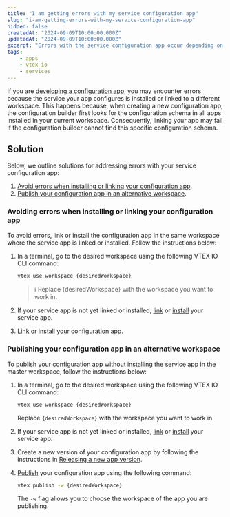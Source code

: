 ```yaml
---
title: "I am getting errors with my service configuration app"
slug: "i-am-getting-errors-with-my-service-configuration-app"
hidden: false
createdAt: "2024-09-09T10:00:00.000Z"
updatedAt: "2024-09-09T10:00:00.000Z"
excerpt: "Errors with the service configuration app occur depending on your workspace configuration"
tags:
    - apps
    - vtex-io
    - services
---
```

If you are [developing a configuration app](https://developers.vtex.com/docs/guides/vtex-io-documentation-developing-service-configuration-apps), you may encounter errors because the service your app configures is installed or linked to a different workspace. This happens because, when creating a new configuration app, the configuration builder first looks for the configuration schema in all apps installed in your current workspace. Consequently, linking your app may fail if the configuration builder cannot find this specific configuration schema.

## Solution

Below, we outline solutions for addressing errors with your service configuration app: 

1. [Avoid errors when installing or linking your configuration app](#avoiding-errors-when-installing-or-linking-your-configuration-app).
2. [Publish your configuration app in an alternative workspace](#publishing-your-configuration-app-in-an-alternative-workspace).

### Avoiding errors when installing or linking your configuration app

To avoid errors, link or install the configuration app in the same workspace where the service app is linked or installed. Follow the instructions below:

1. In a terminal, go to the desired workspace using the following VTEX IO CLI command: 

    ```sh
    vtex use workspace {desiredWorkspace}
    ```

    > ℹ️ Replace {desiredWorkspace} with the workspace you want to work in.

2. If your service app is not yet linked or installed, [link](https://developers.vtex.com/docs/guides/vtex-io-documentation-linking-an-app) or [install](https://developers.vtex.com/docs/guides/vtex-io-documentation-installing-an-app) your service app.
3. [Link](https://developers.vtex.com/docs/guides/vtex-io-documentation-linking-an-app) or [install](https://developers.vtex.com/docs/guides/vtex-io-documentation-installing-an-app) your configuration app. 

### Publishing your configuration app in an alternative workspace

To publish your configuration app without installing the service app in the master workspace, follow the instructions below:

1. In a terminal, go to the desired workspace using the following VTEX IO CLI command: 

    ```sh
    vtex use workspace {desiredWorkspace}
    ```

    Replace `{desiredWorkspace}` with the workspace you want to work in.

2. If your service app is not yet linked or installed, [link](https://developers.vtex.com/docs/guides/vtex-io-documentation-linking-an-app) or [install](https://developers.vtex.com/docs/guides/vtex-io-documentation-installing-an-app) your service app. 
3. Create a new version of your configuration app by following the instructions in [Releasing a new app version](https://developers.vtex.com/docs/guides/vtex-io-documentation-releasing-a-new-app-version).
4. [Publish](https://developers.vtex.com/docs/guides/vtex-io-documentation-publishing-an-app) your configuration app using the following command: 

    ```sh
    vtex publish -w {desiredWorkspace}
    ```

    The `-w` flag allows you to choose the workspace of the app you are publishing.
